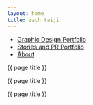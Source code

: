 ```yaml
---
layout: home
title: zach taiji
---
```


- [Graphic Design Portfolio](graphic-design.md)
- [Stories and PR Portfolio](stories.md)
- [About](https://github.com/azntaiji)

{{ page.title }}

{{ page.title }}

{{ page.title }}